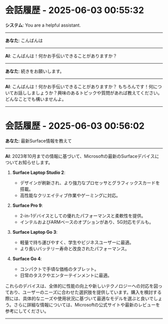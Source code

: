 # 会話履歴 - 2025-06-03 00:55:32

**システム**: You are a helpful assistant.

---

**あなた**: こんばんは

---

**AI**: こんばんは！何かお手伝いできることがありますか？

---

**あなた**: 続きをお願いします。

---

**AI**: こんばんは！何かお手伝いできることがありますか？
もちろんです！何についてお話ししましょうか？興味のあるトピックや質問があれば教えてください。どんなことでも構いませんよ。

---

# 会話履歴 - 2025-06-03 00:56:02

**あなた**: 最新Surface情報を教えて

---

**AI**: 2023年10月までの情報に基づいて、Microsoftの最新のSurfaceデバイスについてお知らせします。

1. **Surface Laptop Studio 2**:
   - デザインが刷新され、より強力なプロセッサとグラフィックスカードを搭載。
   - 高性能なクリエイティブ作業やゲーミングに対応。

2. **Surface Pro 9**:
   - 2-in-1デバイスとしての優れたパフォーマンスと柔軟性を提供。
   - インテルおよびARMベースのオプションがあり、5G対応モデルも。

3. **Surface Laptop Go 3**:
   - 軽量で持ち運びやすく、学生やビジネスユーザーに最適。
   - より長いバッテリー寿命と改良されたパフォーマンス。

4. **Surface Go 4**:
   - コンパクトで手頃な価格のタブレット。
   - 日常のタスクやエンターテインメントに最適。

これらのデバイスは、全体的に性能の向上や新しいテクノロジーへの対応を図っており、ユーザーのニーズに合わせた選択肢を提供しています。購入を検討する際には、具体的なニーズや使用状況に基づいて最適なモデルを選ぶと良いでしょう。さらに詳細な情報については、Microsoftの公式サイトや最新のレビューを参考にしてください。

---

